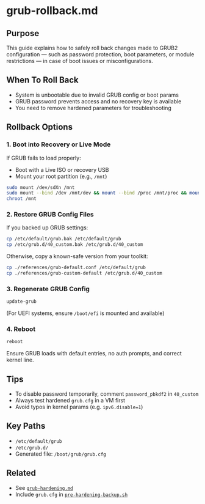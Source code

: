 # grub-rollback.md

## Purpose
This guide explains how to safely roll back changes made to GRUB2 configuration — such as password protection, boot parameters, or module restrictions — in case of boot issues or misconfigurations.

## When To Roll Back
- System is unbootable due to invalid GRUB config or boot params
- GRUB password prevents access and no recovery key is available
- You need to remove hardened parameters for troubleshooting

## Rollback Options

### 1. Boot into Recovery or Live Mode
If GRUB fails to load properly:
- Boot with a Live ISO or recovery USB
- Mount your root partition (e.g., `/mnt`)
```bash
sudo mount /dev/sdXn /mnt
sudo mount --bind /dev /mnt/dev && mount --bind /proc /mnt/proc && mount --bind /sys /mnt/sys
chroot /mnt
```

### 2. Restore GRUB Config Files
If you backed up GRUB settings:
```bash
cp /etc/default/grub.bak /etc/default/grub
cp /etc/grub.d/40_custom.bak /etc/grub.d/40_custom
```
Otherwise, copy a known-safe version from your toolkit:
```bash
cp ./references/grub-default.conf /etc/default/grub
cp ./references/grub-custom-default /etc/grub.d/40_custom
```

### 3. Regenerate GRUB Config
```bash
update-grub
```
(For UEFI systems, ensure `/boot/efi` is mounted and available)

### 4. Reboot
```bash
reboot
```
Ensure GRUB loads with default entries, no auth prompts, and correct kernel line.

## Tips
- To disable password temporarily, comment `password_pbkdf2` in `40_custom`
- Always test hardened `grub.cfg` in a VM first
- Avoid typos in kernel params (e.g. `ipv6.disable=1`)

## Key Paths
- `/etc/default/grub`
- `/etc/grub.d/`
- Generated file: `/boot/grub/grub.cfg`

## Related
- See [`grub-hardening.md`](../../kernel-and-services/grub-hardening.md)
- Include `grub.cfg` in [`pre-hardening-backup.sh`](../backup-hooks/)
